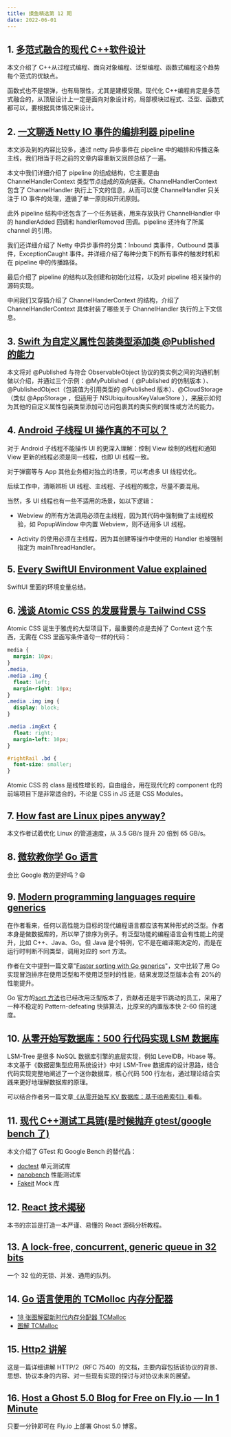 ```yaml
---
title: 摸鱼精选第 12 期
date: 2022-06-01
---
```



## 1. [多范式融合的现代 C++软件设计](https://mp.weixin.qq.com/s/Hj_HNknNWpZa32R1ks2gfA)

本文介绍了 C++从过程式编程、面向对象编程、泛型编程、函数式编程这个趋势每个范式的优缺点。

函数式也不是银弹，也有局限性，尤其是建模受限。现代化 C++编程肯定是多范式融合的，从顶层设计上一定是面向对象设计的，局部模块过程式、泛型、函数式都可以，要根据具体情况来设计。

## 2. [一文聊透 Netty IO 事件的编排利器 pipeline ](https://mp.weixin.qq.com/s?__biz=Mzg2MzU3Mjc3Ng==&mid=2247484823&idx=1&sn=9396fb0f5dbac5e32d0fa1129d385fbc)

本文涉及到的内容比较多，通过 netty 异步事件在 pipeline 中的编排和传播这条主线，我们相当于将之前的文章内容重新又回顾总结了一遍。

本文中我们详细介绍了 pipeline 的组成结构，它主要是由 ChannelHandlerContext 类型节点组成的双向链表。ChannelHandlerContext 包含了 ChannelHandler 执行上下文的信息，从而可以使 ChannelHandler 只关注于 IO 事件的处理，遵循了单一原则和开闭原则。

此外 pipeline 结构中还包含了一个任务链表，用来存放执行 ChannelHandler 中的 handlerAdded 回调和 handlerRemoved 回调。pipeline 还持有了所属 channel 的引用。

我们还详细介绍了 Netty 中异步事件的分类：Inbound 类事件，Outbound 类事件，ExceptionCaught 事件。并详细介绍了每种分类下的所有事件的触发时机和在 pipeline 中的传播路径。

最后介绍了 pipeline 的结构以及创建和初始化过程，以及对 pipeline 相关操作的源码实现。

中间我们又穿插介绍了 ChannelHanderContext 的结构，介绍了 ChannelHandlerContext 具体封装了哪些关于 ChannelHandler 执行的上下文信息。

## 3. [Swift 为自定义属性包装类型添加类 @Published 的能力](https://www.fatbobman.com/posts/adding-Published-ability-to-custom-property-wrapper-types)

本文将对 @Published 与符合 ObservableObject 协议的类实例之间的沟通机制做以介绍，并通过三个示例：@MyPublished（ @Published 的仿制版本 ）、@PublishedObject（包装值为引用类型的 @Published 版本）、@CloudStorage（类似 @AppStorage ，但适用于 NSUbiquitousKeyValueStore ），来展示如何为其他的自定义属性包装类型添加可访问包裹其的类实例的属性或方法的能力。

## 4. [Android 子线程 UI 操作真的不可以？](https://mp.weixin.qq.com/s?__biz=MzI4NjY4MTU5Nw==&mid=2247493706&idx=2&sn=a30171d891d72e13a6d527dc200d37e8)

对于 Android 子线程不能操作 UI 的更深入理解：控制 View 绘制的线程和通知 View 更新的线程必须是同一线程，也即 UI 线程一致。

对于弹窗等与 App 其他业务相对独立的场景，可以考虑多 UI 线程优化。

后续工作中，清晰辨析 UI 线程、主线程、子线程的概念，尽量不要混用。

当然，多 UI 线程也有一些不适用的场景，如以下逻辑：

- Webview 的所有方法调用必须在主线程，因为其代码中强制做了主线程校验，如 PopupWindow 中内置 Webview，则不适用多 UI 线程。

- Activity 的使用必须在主线程，因为其创建等操作中使用的 Handler 也被强制指定为 mainThreadHandler。

## 5. [Every SwiftUI Environment Value explained](https://www.fivestars.blog/articles/swiftui-environment-values/)

SwiftUI 里面的环境变量总结。

## 6. [浅谈 Atomic CSS 的发展背景与 Tailwind CSS](https://mp.weixin.qq.com/s/dSAitXlbLpnsM9uobezyhQ)

Atomic CSS 诞生于雅虎的大型项目下，最重要的点是去掉了 Context 这个东西，无需在 CSS 里面写条件语句一样的代码：

```css
media {
  margin: 10px;
}
.media,
.media .img {
  float: left;
  margin-right: 10px;
}
.media .img img {
  display: block;
}

.media .imgExt {
  float: right;
  margin-left: 10px;
}

#rightRail .bd {
  font-size: smaller;
}
```

Atomic CSS 的 class 是线性增长的，自由组合，用在现代化的 component 化的前端项目下是非常适合的，不论是 CSS in JS 还是 CSS Modules。

## 7. [How fast are Linux pipes anyway?](https://mazzo.li/posts/fast-pipes.html)

本文作者试着优化 Linux 的管道速度，从 3.5 GB/s 提升 20 倍到 65 GB/s。

## 8. [微软教你学 Go 语言](https://docs.microsoft.com/zh-cn/learn/paths/go-first-steps/)

会比 Google 教的更好吗？😄

## 9. [Modern programming languages require generics](https://ayende.com/blog/197282-B/modern-programming-languages-require-generics?continueFlag=644222c34b873aa33164c873f305f9b0)

在作者看来，任何以高性能为目标的现代编程语言都应该有某种形式的泛型。作者本身是做数据库的，所以举了排序为例子。有泛型功能的编程语言会有性能上的提升，比如 C++、Java、Go。但 Java 是个特例，它不是在编译期决定的，而是在运行时判断不同类型，调用对应的 sort 方法。

作者在文中提到一篇文章"[Faster sorting with Go generics](https://eli.thegreenplace.net/2022/faster-sorting-with-go-generics/)"，文中比较了用 Go 实现冒泡排序在使用泛型和不使用泛型时的性能，结果发现泛型版本会有 20%的性能提升。

Go 官方的[sort 方法](https://github.com/golang/go/blob/master/src/sort/sort.go)也已经改用泛型版本了，贡献者还是字节跳动的员工，采用了一种不稳定的 Pattern-defeating 快排算法，比原来的内置版本快 2-60 倍的速度。

## 10. [从零开始写数据库：500 行代码实现 LSM 数据库](https://developer.aliyun.com/article/784800)

LSM-Tree 是很多 NoSQL 数据库引擎的底层实现，例如 LevelDB，Hbase 等。本文基于《数据密集型应用系统设计》中对 LSM-Tree 数据库的设计思路，结合代码实现完整地阐述了一个迷你数据库，核心代码 500 行左右，通过理论结合实践来更好地理解数据库的原理。

可以结合作者另一篇文章[《从零开始写 KV 数据库：基于哈希索引》](https://developer.aliyun.com/article/781925)看看。

## 11. [现代 C++测试工具链(是时候抛弃 gtest/google bench 了)](http://www.purecpp.org/detail?id=2291)

本文介绍了 GTest 和 Google Bench 的替代品：

- [doctest](https://github.com/doctest/doctest) 单元测试库
- [nanobench](https://github.com/martinus/nanobench) 性能测试库
- [Fakeit](https://github.com/eranpeer/FakeIt) Mock 库

## 12. [React 技术揭秘](https://react.iamkasong.com/)

本书的宗旨是打造一本严谨、易懂的 React 源码分析教程。

## 13. [A lock-free, concurrent, generic queue in 32 bits](https://nullprogram.com/blog/2022/05/14/)

一个 32 位的无锁、并发、通用的队列。

## 14. [Go 语言使用的 TCMolloc 内存分配器](https://github.com/Google/tcmalloc/)

- [18 张图解密新时代内存分配器 TCMalloc](https://mp.weixin.qq.com/s?__biz=MzA5MDEwMDYyOA==&mid=2454619630&idx=1&sn=2aa429b75e4300ea6e7b841885256623&chksm=87aae315b0dd6a03c6e5ff32fadabcf09cd9b496ab3f45c24ff5d0b927aa2be045bba39f56c3&scene=178&cur_album_id=1708285814280863746#rd)
- [图解 TCMalloc](https://zhuanlan.zhihu.com/p/29216091)

## 15. [Http2 讲解](https://http2-explained.haxx.se/zh)

这是一篇详细讲解 HTTP/2（RFC 7540）的文档，主要内容包括该协议的背景、思想、协议本身的内容、对一些现有实现的探讨与对协议未来的展望。

## 16. [Host a Ghost 5.0 Blog for Free on Fly.io — In 1 Minute](https://www.autodidacts.io/host-a-ghost-blog-free-on-fly-io/)

只要一分钟即可在 Fly.io 上部署 Ghost 5.0 博客。

